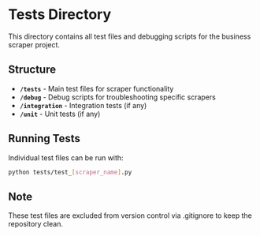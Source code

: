 # Tests Directory

This directory contains all test files and debugging scripts for the business scraper project.

## Structure

- **`/tests`** - Main test files for scraper functionality
- **`/debug`** - Debug scripts for troubleshooting specific scrapers
- **`/integration`** - Integration tests (if any)
- **`/unit`** - Unit tests (if any)

## Running Tests

Individual test files can be run with:
```bash
python tests/test_[scraper_name].py
```

## Note

These test files are excluded from version control via .gitignore to keep the repository clean.